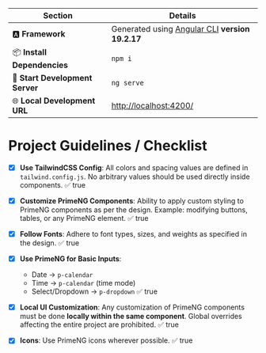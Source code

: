 | **Section**                     | **Details**                                                                               |
| ------------------------------- | ----------------------------------------------------------------------------------------- |
| 🅰️ **Framework**               | Generated using [Angular CLI](https://github.com/angular/angular-cli) **version 19.2.17** |
| 📦 **Install Dependencies**     | `npm i`                                                                       |
| 🚀 **Start Development Server** | `ng serve`                                                                    |
| 🌐 **Local Development URL**    | [http://localhost:4200/](http://localhost:4200/)                                          |




# Project Guidelines / Checklist

- [x] **Use TailwindCSS Config**: All colors and spacing values are defined in `tailwind.config.js`. No arbitrary values should be used directly inside components. ✅ true

- [x] **Customize PrimeNG Components**: Ability to apply custom styling to PrimeNG components as per the design. Example: modifying buttons, tables, or any PrimeNG element. ✅ true

- [x] **Follow Fonts**: Adhere to font types, sizes, and weights as specified in the design. ✅ true

- [x] **Use PrimeNG for Basic Inputs**:
  - Date → `p-calendar`
  - Time → `p-calendar` (time mode)
  - Select/Dropdown → `p-dropdown`
✅ true

- [x] **Local UI Customization**: Any customization of PrimeNG components must be done **locally within the same component**. Global overrides affecting the entire project are prohibited. ✅ true

- [x] **Icons**: Use PrimeNG icons wherever possible. ✅ true
